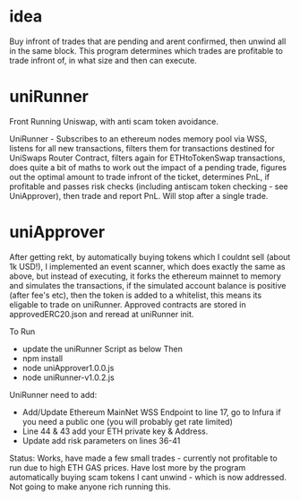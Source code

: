 
# idea
Buy infront of trades that are pending and arent confirmed, then unwind all in the same block. This program determines which trades are profitable to trade infront of, in what size and then can execute.

# uniRunner
Front Running Uniswap, with anti scam token avoidance.

UniRunner - Subscribes to an ethereum nodes memory pool via WSS, listens for all new transactions, filters them for transactions destined for UniSwaps Router Contract, filters again for ETHtoTokenSwap transactions, does quite a bit of maths to work out the impact of a pending trade, figures out the optimal amount to trade infront of the ticket, determines PnL, if profitable and passes risk checks (including antiscam token checking - see UniApprover), then trade and report PnL. Will stop after a single trade.

# uniApprover
After getting rekt, by automatically buying tokens which I couldnt sell (about 1k USD!), I implemented an event scanner, which does exactly the same as above, but instead of executing, it forks the ethereum mainnet to memory and simulates the transactions, if the simulated account balance is positive (after fee's etc), then the token is added to a whitelist, this means its eligable to trade on uniRunner. Approved contracts are stored in approvedERC20.json and reread at uniRunner init.


To Run 
- update the uniRunner Script as below
Then
- npm install
- node uniApprover1.0.0.js
- node uniRunner-v1.0.2.js

UniRunner need to add:
- Add/Update Ethereum MainNet WSS Endpoint to line 17, go to Infura if you need a public one (you will probably get rate limited)
- Line 44 & 43 add your ETH private key & Address.
- Update add risk parameters on lines 36-41

Status:
Works, have made a few small trades - currently not profitable to run due to high ETH GAS prices. Have lost more by the program automatically buying scam tokens I cant unwind - which is now addressed. Not going to make anyone rich running this.
